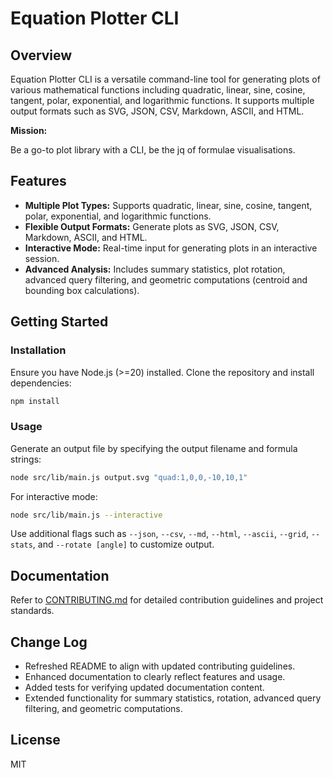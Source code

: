 # Equation Plotter CLI

## Overview

Equation Plotter CLI is a versatile command-line tool for generating plots of various mathematical functions including quadratic, linear, sine, cosine, tangent, polar, exponential, and logarithmic functions. It supports multiple output formats such as SVG, JSON, CSV, Markdown, ASCII, and HTML.

**Mission:**

Be a go-to plot library with a CLI, be the jq of formulae visualisations.

## Features

- **Multiple Plot Types:** Supports quadratic, linear, sine, cosine, tangent, polar, exponential, and logarithmic functions.
- **Flexible Output Formats:** Generate plots as SVG, JSON, CSV, Markdown, ASCII, and HTML.
- **Interactive Mode:** Real-time input for generating plots in an interactive session.
- **Advanced Analysis:** Includes summary statistics, plot rotation, advanced query filtering, and geometric computations (centroid and bounding box calculations).

## Getting Started

### Installation

Ensure you have Node.js (>=20) installed. Clone the repository and install dependencies:

```bash
npm install
```

### Usage

Generate an output file by specifying the output filename and formula strings:

```bash
node src/lib/main.js output.svg "quad:1,0,0,-10,10,1"
```

For interactive mode:

```bash
node src/lib/main.js --interactive
```

Use additional flags such as `--json`, `--csv`, `--md`, `--html`, `--ascii`, `--grid`, `--stats`, and `--rotate [angle]` to customize output.

## Documentation

Refer to [CONTRIBUTING.md](CONTRIBUTING.md) for detailed contribution guidelines and project standards.

## Change Log

- Refreshed README to align with updated contributing guidelines.
- Enhanced documentation to clearly reflect features and usage.
- Added tests for verifying updated documentation content.
- Extended functionality for summary statistics, rotation, advanced query filtering, and geometric computations.

## License

MIT

